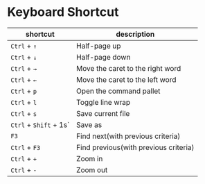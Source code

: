 # Keyboard Shortcut

| shortcut               | description                           |
|------------------------|---------------------------------------|
| `Ctrl` + `↑`           | Half-page up                          |
| `Ctrl` + `↓`           | Half-page down                        |
| `Ctrl` + `→`           | Move the caret to the right word      |
| `Ctrl` + `←`           | Move the caret to the left word       |
| `Ctrl` + `p`           | Open the command pallet               |
| `Ctrl` + `l`           | Toggle line wrap                      |
| `Ctrl` + `s`           | Save current file                     |
| `Ctrl` + `Shift` + 1s` | Save as                               |
| `F3`                   | Find next(with previous criteria)     |
| `Ctrl` + `F3`          | Find previous(with previous criteria) |
| `Ctrl` + `+`           | Zoom in                               |
| `Ctrl` + `-`           | Zoom out                              |
